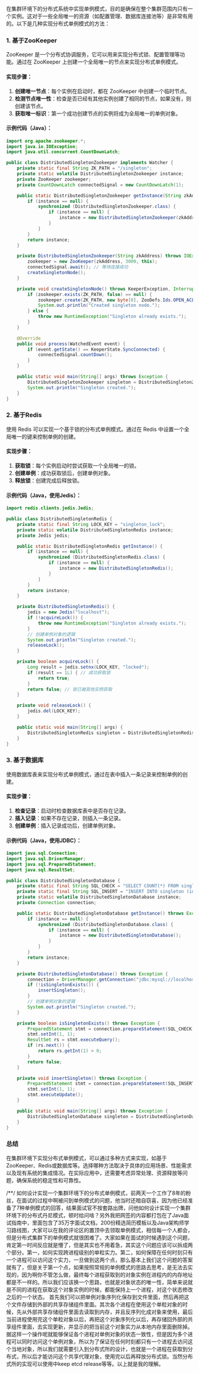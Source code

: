 在集群环境下的分布式系统中实现单例模式，目的是确保在整个集群范围内只有一个实例。这对于一些全局唯一的资源（如配置管理、数据库连接池等）是非常有用的。以下是几种实现分布式单例模式的方法：

### 1. 基于ZooKeeper

ZooKeeper 是一个分布式协调服务，它可以用来实现分布式锁、配置管理等功能。通过在 ZooKeeper 上创建一个全局唯一的节点来实现分布式单例模式。

#### 实现步骤：

1. **创建唯一节点**：每个实例在启动时，都在 ZooKeeper 中创建一个临时节点。
2. **检测节点唯一性**：检查是否已经有其他实例创建了相同的节点，如果没有，则创建该节点。
3. **获取唯一标识**：第一个成功创建节点的实例将成为全局唯一的单例对象。

#### 示例代码（Java）：

```java
import org.apache.zookeeper.*;
import java.io.IOException;
import java.util.concurrent.CountDownLatch;

public class DistributedSingletonZookeeper implements Watcher {
    private static final String ZK_PATH = "/singleton";
    private static volatile DistributedSingletonZookeeper instance;
    private ZooKeeper zookeeper;
    private CountDownLatch connectedSignal = new CountDownLatch(1);

    public static DistributedSingletonZookeeper getInstance(String zkAddress) throws IOException, InterruptedException, KeeperException {
        if (instance == null) {
            synchronized (DistributedSingletonZookeeper.class) {
                if (instance == null) {
                    instance = new DistributedSingletonZookeeper(zkAddress);
                }
            }
        }
        return instance;
    }

    private DistributedSingletonZookeeper(String zkAddress) throws IOException, InterruptedException, KeeperException {
        zookeeper = new ZooKeeper(zkAddress, 3000, this);
        connectedSignal.await(); // 等待连接成功
        createSingletonNode();
    }

    private void createSingletonNode() throws KeeperException, InterruptedException {
        if (zookeeper.exists(ZK_PATH, false) == null) {
            zookeeper.create(ZK_PATH, new byte[0], ZooDefs.Ids.OPEN_ACL_UNSAFE, CreateMode.EPHEMERAL);
            System.out.println("Created singleton node.");
        } else {
            throw new RuntimeException("Singleton already exists.");
        }
    }

    @Override
    public void process(WatchedEvent event) {
        if (event.getState() == KeeperState.SyncConnected) {
            connectedSignal.countDown();
        }
    }

    public static void main(String[] args) throws Exception {
        DistributedSingletonZookeeper singleton = DistributedSingletonZookeeper.getInstance("localhost:2181");
        System.out.println("Singleton created.");
    }
}
```

### 2. 基于Redis

使用 Redis 可以实现一个基于锁的分布式单例模式。通过在 Redis 中设置一个全局唯一的键来控制单例的创建。

#### 实现步骤：

1. **获取锁**：每个实例启动时尝试获取一个全局唯一的锁。
2. **创建单例**：成功获取锁后，创建单例对象。
3. **释放锁**：创建完成后释放锁。

#### 示例代码（Java，使用Jedis）：

```java
import redis.clients.jedis.Jedis;

public class DistributedSingletonRedis {
    private static final String LOCK_KEY = "singleton_lock";
    private static volatile DistributedSingletonRedis instance;
    private Jedis jedis;

    public static DistributedSingletonRedis getInstance() {
        if (instance == null) {
            synchronized (DistributedSingletonRedis.class) {
                if (instance == null) {
                    instance = new DistributedSingletonRedis();
                }
            }
        }
        return instance;
    }

    private DistributedSingletonRedis() {
        jedis = new Jedis("localhost");
        if (!acquireLock()) {
            throw new RuntimeException("Singleton already exists.");
        }
        // 创建单例对象的逻辑
        System.out.println("Singleton created.");
        releaseLock();
    }

    private boolean acquireLock() {
        Long result = jedis.setnx(LOCK_KEY, "locked");
        if (result == 1L) { // 成功获取锁
            return true;
        }
        return false; // 锁已被其他实例获取
    }

    private void releaseLock() {
        jedis.del(LOCK_KEY);
    }

    public static void main(String[] args) {
        DistributedSingletonRedis singleton = DistributedSingletonRedis.getInstance();
    }
}
```

### 3. 基于数据库

使用数据库表来实现分布式单例模式，通过在表中插入一条记录来控制单例的创建。

#### 实现步骤：

1. **检查记录**：启动时检查数据库表中是否存在记录。
2. **插入记录**：如果不存在记录，则插入一条记录。
3. **创建单例**：插入记录成功后，创建单例对象。

#### 示例代码（Java，使用JDBC）：

```java
import java.sql.Connection;
import java.sql.DriverManager;
import java.sql.PreparedStatement;
import java.sql.ResultSet;

public class DistributedSingletonDatabase {
    private static final String SQL_CHECK = "SELECT COUNT(*) FROM singleton WHERE id = ?";
    private static final String SQL_INSERT = "INSERT INTO singleton (id) VALUES (?)";
    private static volatile DistributedSingletonDatabase instance;
    private Connection connection;

    public static DistributedSingletonDatabase getInstance() throws Exception {
        if (instance == null) {
            synchronized (DistributedSingletonDatabase.class) {
                if (instance == null) {
                    instance = new DistributedSingletonDatabase();
                }
            }
        }
        return instance;
    }

    private DistributedSingletonDatabase() throws Exception {
        connection = DriverManager.getConnection("jdbc:mysql://localhost:3306/test", "root", "password");
        if (!isSingletonExists()) {
            insertSingleton();
        }
        // 创建单例对象的逻辑
        System.out.println("Singleton created.");
    }

    private boolean isSingletonExists() throws Exception {
        PreparedStatement stmt = connection.prepareStatement(SQL_CHECK);
        stmt.setInt(1, 1);
        ResultSet rs = stmt.executeQuery();
        if (rs.next()) {
            return rs.getInt(1) > 0;
        }
        return false;
    }

    private void insertSingleton() throws Exception {
        PreparedStatement stmt = connection.prepareStatement(SQL_INSERT);
        stmt.setInt(1, 1);
        stmt.executeUpdate();
    }

    public static void main(String[] args) throws Exception {
        DistributedSingletonDatabase singleton = DistributedSingletonDatabase.getInstance();
    }
}
```

### 总结

在集群环境下实现分布式单例模式，可以通过多种方式来实现，如基于ZooKeeper、Redis或数据库等。选择哪种方法取决于具体的应用场景、性能需求以及现有系统的集成情况。在实际应用中，还需要考虑异常处理、资源释放等问题，确保系统的稳定性和可靠性。

/**/
如何设计实现一个集群环境下的分布式单例模式，前两天一个工作了8年的粉丝，在面试的过程中啊被问到单例模式的问题，他当时还暗自窃喜，因为他已经准备了7种单例模式的回答，结果面试官不按套路出牌，问他如何设计实现一个集群环境下的分布式丹尼模式，顿时给问啥？另外我把网签的内容都打包在了Java面试指南中，里面包含了35万字面试文档，200份精选简历模板以及Java架构师学习路线图，大家可以在我的评论区的置顶中去领取单例模式，相信每一个人都会，但是分布式集群下的单例模式就很困难了。大家如果在面试的时候遇到这个问题，肯定第一时间反应就是懵了，但是其实也不用着急，其实这个问题应该可以拆成两个部分。第一，如何实现跨进程级别的单粒实力。第二，如何保障在任何时刻只有一个进程可以访问这个实力，一旦做到这两个点，那么基本上我们这个问题的答案就有了，但是关于第一个点，如果按照常规的单例模式的思路去思考，是无法去实现的，因为啊你不管怎么做，最终每个进程获取到的对象实例在进程内的内存地址都是不一样的。所以我们应该换一个思路，也就是对象状态的唯一性，简单来说就是不同的进程在获取这个对象实例的时候，都能保持上一个进程，对这个状态修改之后的一个状态。
	首先我们可以把单例对象序列化保存到文件里面，然后再把这个文件存储到外部的共享存储组件里面。其次各个进程在使用这个单粒对象的时候，先从外部共享存储组件里面去读取到内存，并且反序列化成对象来使用，最后当前进程使用完这个单粒对象以后，再把这个对象序列化以后，再存储回外部的共享组件里面，去实现更新，并显示的把当前这个对象实力从本地内存里面删除掉。据这样一个操作呢就能够保证各个进程对单例对象的状态一致性，但是因为多个进程可以同时访问这个单例对象，所以为了保证在任何时刻都只有一个进程去访问这个当地对象，所以我们就需要引入到分布式所的设计，也就是一个进程在获取到分布式，所以后才能访问这个共享代理对象，使用完以后再释放分布式锁。当然分布式所的实现可以使用中keep etcd release等等。以上就是我的理解。